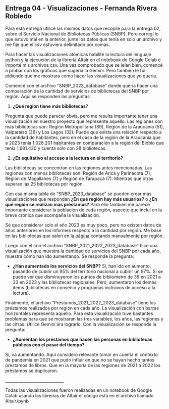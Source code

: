 ## Entrega 04 - Visualizaciones - Fernanda Rivera Robledo
Para esta entrega utilicé las mismos datos que recopilé para la entrega 02, sobre el Servicio Nacional de Bibliotecas Públicas (SNBP). Pero corregí lo que estuvo mal en la anterior, junté los datos que tenía en solo un archivo y me fije que el csv estuviera delimitado por comas. 

Para hacer las visualizaciones atómicas habilité la lectura del lenguaje python y la ejecución de la librería Altair
en el notebook de Google Colab e importé mis archivos csv. Una vez comprobado que se leían bien, comencé a probar con los gráficos que sugería la Gemini. Pero también le fui pidiendo que me mostrara cómo hacer las visualizaciones que yo quería. 

Comencé con el archivo “SNBP_2023_database” donde quería hacer una comparación de la cantidad de servicios de bibliotecas del SNBP por región. Aquí se responden las preguntas:
1. **¿Qué región tiene más bibliotecas?**

Pregunta que puede parecer obvia, pero me resulta importante tener una visualización en nuestro proyecto que represente aquello. Las regiones con más bibliotecas son: Región Metropolitana (89), Región de la Araucanía (51), Valparaíso (36) y Los Lagos (32). Puede que exista una relación respecto a la cantidad de habitantes, pero en el caso de la región de la Araucanía que a 2023 tenía 1.028.201	habitantes en comparación a la región del Biobío que tenía 1.681.430 y cuenta sólo con 28 bibliotecas. 
   
2. **¿Es equitativo el acceso a la lectura en el territorio?**

Las bibliotecas se concentran en las regiones antes mencionadas. Las regiones con menos bibliotecas son: Región de Arica y Parinacota (7), Región de Magallanes (7) y Región de Tarapacá (7). Mientras que otras superan las 25 bibliotecas por región. 

Con esa misma tabla de “SNBP_2023_database” se pueden crear más visualizaciones que respondan **¿En qué región hay más usuarios?** o **¿En qué región se realizan más préstamos?** Para ello también me parece importante considerar la población de cada región, aspecto que incluí en la breve crónica que acompaña la visualización. 

Sé que considerar solo el año 2023 es muy poco, pero no existen datos de años anteriores en los informes respecto a la cantidad por región. Me basé en las bibliotecas que salen en la [página](https://www.bibliotecaspublicas.gob.cl/buscar-biblioteca) contando manualmente por región.

Luego con el con el archivo “SNBP_2021_2022_2023_database” hice una visualización que muestra la cantidad de servicios del SNBP por cada año, muestra cómo han ido aumentando. Se responde la pregunta:
- **¿Han aumentado los servicios del SNBP?**
Sí, han ido en aumento, pasando de cubirir un 95% del territorio nacional a cubirir un 97%. Si se puede ver que disminuyeron los puntos de bibliometro de 39 en 2021 a 33 en 2023 y las bibliotecas regionales. Pero, aumentaron los demás items (bibliotecas en convenio y programas inclisivos de acceso a la lectura). 

Finalmente, el archivo “Préstamos_2021_2022_2023_database” tiene los préstamos realizados por región en cada año. La visualización con barras horizontales representa aquello. Para esta visualización tuve bastantes problemas para que se mostraran las tres variables, los años, las regiones y las cifras. Utilicé Gemini ára lograrlo. Con la visualización se responde la pregunta:
- **¿Aumentan los préstamos que hacen las personas en bibliotecas públicas con el pasar del tiempo?**

Sí, va aumentando. Aquí considero relevante tomar en cuenta el contexto de pandemia en 2021 que pudo influir en que no se hayan hecho tantos préstamos de libros. Que en la mayoría de las regiones de 2021 a 2022 los préstamos se duplicaron.

\_\_\_\_\_\_\_\_\_\_\_\_\_\_\_\_\_\_\_\_\_\_\_\_\_\_\_\_\_

Todas las visualizaciones fueron realizadas en un notebook de Google Colab usando las librerías de Altair el código está en el archivo llamado Altair.ipynb
